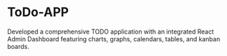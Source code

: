 # ToDo-APP
Developed a comprehensive TODO application with an integrated React Admin Dashboard featuring charts, graphs, calendars, tables, and kanban boards.
